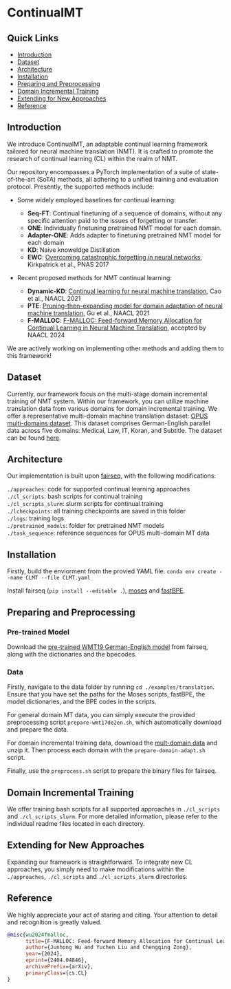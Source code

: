 
  
# ContinualMT  

## Quick Links  
  
 - [Introduction](#introduction)  
 - [Dataset](#dataset)  
 - [Architecture](#architecture)  
 - [Installation](#installation)  
 - [Preparing and Preprocessing](#preparing-and-preprocessing)  
 - [Domain Incremental Training](#domain-incremental-training)   
 - [Extending for New Approaches](#extending-for-new-approaches) 
 - [Reference](#reference)  
 
## Introduction    
We introduce ContinualMT, an adaptable continual learning framework tailored for neural machine translation (NMT). It is crafted to promote the research of continual learning (CL) within the realm of NMT. 
    
Our repository encompasses a PyTorch implementation of a suite of state-of-the-art (SoTA) methods, all adhering to a unified training and evaluation protocol. 
Presently, the supported methods include:

* Some widely employed baselines for continual learning:
  * **Seq-FT**: Continual finetuning of a sequence of domains, without any specific attention paid to the issues of forgetting or transfer.
  * **ONE**: Individually finetuning pretrained NMT model for each domain.
  * **Adapter-ONE**: Adds adapter to finetuning pretrained NMT model for each domain 
  * **KD**: Naive knoweldge Distillation  
  * **EWC**: [Overcoming catastrophic forgetting in neural networks](https://arxiv.org/abs/1612.00796), Kirkpatrick et al., PNAS 2017 

* Recent proposed methods for NMT continual learning:
  * **Dynamic-KD**: [Continual learning for neural machine translation](https://aclanthology.org/2021.naacl-main.310/), Cao et al., NAACL 2021
  * **PTE**: [Pruning-then-expanding model for domain adaptation of neural machine translation](https://aclanthology.org/2021.naacl-main.308/), Gu et al., NAACL 2021
  * **F-MALLOC**: [F-MALLOC: Feed-forward Memory Allocation for Continual Learning in Neural Machine Translation](https://openreview.net/pdf?id=-RUVD4K_IkA), accepted by NAACL 2024

We are actively working on implementing other methods and adding them to this framework!

## Dataset  

Currently, our framework focus on the multi-stage domain incremental training of NMT system. Within our framework, you can utilize machine translation data from various domains for domain incremental training.
We offer a representative multi-domain machine translation dataset: [OPUS multi-domains dataset](https://aclanthology.org/2020.acl-main.692/). This dataset comprises German-English parallel data across five domains: Medical, Law, IT, Koran, and Subtitle. The dataset can be found [here](https://github.com/roeeaharoni/unsupervised-domain-clusters).
  
## Architecture 
Our implementation is built upon [fairseq](https://github.com/facebookresearch/fairseq), with the following modifications:

`./approaches`: code for supported continual learning approaches    
`./cl_scripts`: bash scripts for continual training    
`./cl_scripts_slurm`: slurm scripts for continual training    
`./lcheckpoints`: all training checkpoints are saved in this folder    
`./logs`: training logs    
`./pretrained_models`: folder for pretrained NMT models    
`./task_sequence`: reference sequences for OPUS multi-domain MT data    

## Installation
Firstly, build the enviorment from the provied YAML file.
```conda env create --name CLMT --file CLMT.yaml```

Install fairseq (```pip install --editable .```), [moses](https://github.com/moses-smt/mosesdecoder) and [fastBPE](https://github.com/glample/fastBPE).

## Preparing and Preprocessing

### Pre-trained Model
Download the [pre-trained WMT19 German-English model](https://github.com/facebookresearch/fairseq/blob/v0.12.3/examples/translation/README.md) from fairseq, along with the dictionaries and the bpecodes.

### Data
Firstly, navigate to the data folder by running ```cd ./examples/translation```. Ensure that you have set the paths for the Moses scripts, fastBPE, the model dictionaries, and the BPE codes in the scripts.

For general domain MT data, you can simply execute the provided preprocessing script  ```prepare-wmt17de2en.sh```, which automatically download and prepare the data.

For domain incremental training data, download the [mult-domain data](https://github.com/roeeaharoni/unsupervised-domain-clusters) and unzip it. Then process each domain with the ```prepare-domain-adapt.sh``` script.

Finally, use the ```preprocess.sh``` script to prepare the binary files for fairseq.

## Domain Incremental Training
We offer training bash scripts for all supported approaches in ```./cl_scripts``` and ```./cl_scripts_slurm```. For more detailed information, please refer to the individual readme files located in each directory.

## Extending for New Approaches
Expanding our framework is straightforward. To integrate new CL approaches, you simply need to make modifications within the ```./approaches```, ```./cl_scripts``` and ```./cl_scripts_slurm``` directories.
  
## Reference  
We highly appreciate your act of staring and citing. Your attention to detail and recognition is greatly valued.  
  
```bibtex 
@misc{wu2024fmalloc,
      title={F-MALLOC: Feed-forward Memory Allocation for Continual Learning in Neural Machine Translation}, 
      author={Junhong Wu and Yuchen Liu and Chengqing Zong},
      year={2024},
      eprint={2404.04846},
      archivePrefix={arXiv},
      primaryClass={cs.CL}
}
```